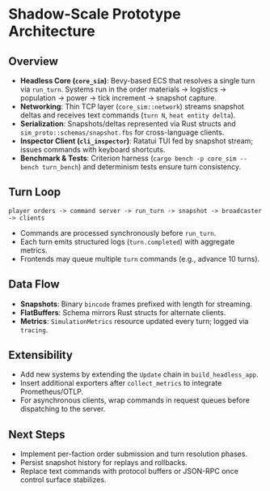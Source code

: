# Shadow-Scale Prototype Architecture

## Overview
- **Headless Core (`core_sim`)**: Bevy-based ECS that resolves a single turn via `run_turn`. Systems run in the order materials → logistics → population → power → tick increment → snapshot capture.
- **Networking**: Thin TCP layer (`core_sim::network`) streams snapshot deltas and receives text commands (`turn N`, `heat entity delta`).
- **Serialization**: Snapshots/deltas represented via Rust structs and `sim_proto::schemas/snapshot.fbs` for cross-language clients.
- **Inspector Client (`cli_inspector`)**: Ratatui TUI fed by snapshot stream; issues commands with keyboard shortcuts.
- **Benchmark & Tests**: Criterion harness (`cargo bench -p core_sim --bench turn_bench`) and determinism tests ensure turn consistency.

## Turn Loop
```text
player orders -> command server -> run_turn -> snapshot -> broadcaster -> clients
```
- Commands are processed synchronously before `run_turn`.
- Each turn emits structured logs (`turn.completed`) with aggregate metrics.
- Frontends may queue multiple `turn` commands (e.g., advance 10 turns).

## Data Flow
- **Snapshots**: Binary `bincode` frames prefixed with length for streaming.
- **FlatBuffers**: Schema mirrors Rust structs for alternate clients.
- **Metrics**: `SimulationMetrics` resource updated every turn; logged via `tracing`.

## Extensibility
- Add new systems by extending the `Update` chain in `build_headless_app`.
- Insert additional exporters after `collect_metrics` to integrate Prometheus/OTLP.
- For asynchronous clients, wrap commands in request queues before dispatching to the server.

## Next Steps
- Implement per-faction order submission and turn resolution phases.
- Persist snapshot history for replays and rollbacks.
- Replace text commands with protocol buffers or JSON-RPC once control surface stabilizes.
